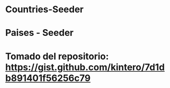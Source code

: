 # Countries-Seeder
# Paises - Seeder
# Tomado del repositorio: https://gist.github.com/kintero/7d1db891401f56256c79
